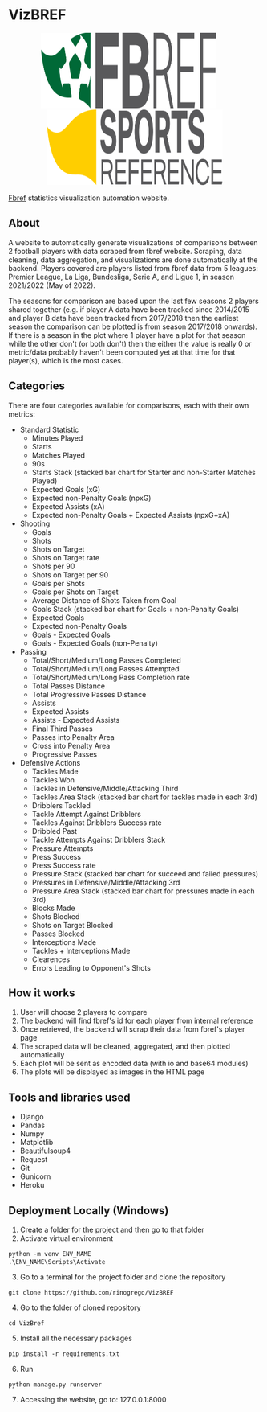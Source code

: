 # VizBREF

<!-- <p align="middle">
  <img src="/images/fb-logo.svg" height="150" width="350"/>
  <img src="/images/sr-logo.svg" height="150" width="350"/>
</p> -->
<div align="center">
  <!-- <div style="display: flex;"> -->
    <img src="/dashboard/static/images/fb-logo.svg" height="150" width="350" /> &nbsp; &nbsp; &nbsp;
    <img src="/dashboard/static/images/sr-logo.svg" height="150" width="350" />
  <!-- </div> -->
</div>

[Fbref](https://fbref.com/en/) statistics visualization automation website.

## About
A website to automatically generate visualizations of comparisons between 2 football players with data scraped from fbref website. Scraping, data cleaning, data aggregation, and visualizations are done automatically at the backend. Players covered are players listed from fbref data from 5 leagues: Premier League, La Liga, Bundesliga, Serie A, and Ligue 1, in season 2021/2022 (May of 2022). 

The seasons for comparison are based upon the last few seasons 2 players shared together (e.g. if player A data have been tracked since 2014/2015 and player B data have been tracked from 2017/2018 then the earliest season the comparison can be plotted is from season 2017/2018 onwards). If there is a season in the plot where 1 player have a plot for that season while the other don't (or both don't) then the either the value is really 0 or metric/data probably haven't been computed yet at that time for that player(s), which is the most cases.

## Categories
There are four categories available for comparisons, each with their own metrics:
- Standard Statistic
    - Minutes Played
    - Starts
    - Matches Played
    - 90s
    - Starts Stack (stacked bar chart for Starter and non-Starter Matches Played)
    - Expected Goals (xG)
    - Expected non-Penalty Goals (npxG)
    - Expected Assists (xA)
    - Expected non-Penalty Goals + Expected Assists (npxG+xA)
- Shooting
    - Goals
    - Shots
    - Shots on Target
    - Shots on Target rate
    - Shots per 90
    - Shots on Target per 90
    - Goals per Shots
    - Goals per Shots on Target
    - Average Distance of Shots Taken from Goal
    - Goals Stack (stacked bar chart for Goals + non-Penalty Goals)
    - Expected Goals
    - Expected non-Penalty Goals
    - Goals - Expected Goals
    - Goals - Expected Goals (non-Penalty)
- Passing
    - Total/Short/Medium/Long Passes Completed
    - Total/Short/Medium/Long Passes Attempted
    - Total/Short/Medium/Long Pass Completion rate
    - Total Passes Distance
    - Total Progressive Passes Distance
    - Assists
    - Expected Assists
    - Assists - Expected Assists
    - Final Third Passes
    - Passes into Penalty Area
    - Cross into Penalty Area
    - Progressive Passes
- Defensive Actions
    - Tackles Made
    - Tackles Won
    - Tackles in Defensive/Middle/Attacking Third
    - Tackles Area Stack (stacked bar chart for tackles made in each 3rd)
    - Dribblers Tackled
    - Tackle Attempt Against Dribblers
    - Tackles Against Dribblers Success rate
    - Dribbled Past
    - Tackle Attempts Against Dribblers Stack
    - Pressure Attempts
    - Press Success
    - Press Success rate
    - Pressure Stack (stacked bar chart for succeed and failed pressures)
    - Pressures in Defensive/Middle/Attacking 3rd
    - Pressure Area Stack (stacked bar chart for pressures made in each 3rd)
    - Blocks Made
    - Shots Blocked
    - Shots on Target Blocked
    - Passes Blocked
    - Interceptions Made
    - Tackles + Interceptions Made
    - Clearences
    - Errors Leading to Opponent's Shots

## How it works
1. User will choose 2 players to compare
2. The backend will find fbref's id for each player from internal reference
3. Once retrieved, the backend will scrap their data from fbref's player page
4. The scraped data will be cleaned, aggregated, and then plotted automatically
5. Each plot will be sent as encoded data (with io and base64 modules)
6. The plots will be displayed as images in the HTML page

## Tools and libraries used
- Django 
- Pandas
- Numpy
- Matplotlib
- Beautifulsoup4
- Request
- Git
- Gunicorn
- Heroku

## Deployment Locally (Windows)
1. Create a folder for the project and then go to that folder
2. Activate virtual environment
```
python -m venv ENV_NAME
.\ENV_NAME\Scripts\Activate
```
3. Go to a terminal for the project folder and clone the repository
```
git clone https://github.com/rinogrego/VizBREF
```
4. Go to the folder of cloned repository
```
cd VizBref
```
5. Install all the necessary packages
```
pip install -r requirements.txt
```
6. Run
```
python manage.py runserver
```
7. Accessing the website, go to: 127.0.0.1:8000

